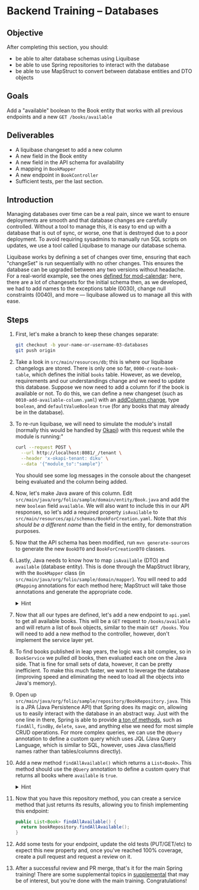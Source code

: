 # Backend Training – Databases

## Objective

After completing this section, you should:

- be able to alter database schemas using Liquibase
- be able to use Spring repositories to interact with the database
- be able to use MapStruct to convert between database entities and DTO objects

## Goals

Add a "available" boolean to the Book entity that works with all previous endpoints and a new
`GET /books/available`

## Deliverables

- A liquibase changeset to add a new column
- A new field in the Book entity
- A new field in the API schema for availability
- A mapping in `BookMapper`
- A new endpoint in `BookController`
- Sufficient tests, per the last section.

## Introduction

Managing databases over time can be a real pain, since we want to ensure deployments are smooth and
that database changes are carefully controlled. Without a tool to manage this, it is easy to end up
with a database that is out of sync, or worse, one that is destroyed due to a poor deployment. To
avoid requiring sysadmins to manually run SQL scripts on updates, we use a tool called Liquibase to
manage our database schema.

Liquibase works by defining a set of changes over time, ensuring that each "changeSet" is run
sequentially with no other changes. This ensures the database can be upgraded between any two
versions without headache. For a real-world example, see the ones
[defined for mod-calendar](https://github.com/folio-org/mod-calendar/tree/72d312d5fe5d06c2109b819e65b0fb031860df9c/src/main/resources/db/changes):
here, there are a lot of changesets for the initial schema then, as we developed, we had to add
names to the exceptions table (0030), change null constraints (0040), and more — liquibase allowed
us to manage all this with ease.

## Steps

1. First, let's make a branch to keep these changes separate:

   ```sh
   git checkout -b your-name-or-username-03-databases
   git push origin
   ```

1. Take a look in `src/main/resources/db`; this is where our liquibase changelogs are stored. There
   is only one so far, `0000-create-book-table`, which defines the initial `books` table. However,
   as we develop, requirements and our understandings change and we need to update this database.
   Suppose we now need to add a column for if the book is available or not. To do this, we can
   define a new changeset (such as `0010-add-available-column.yaml`) with an
   [addColumn change](https://docs.liquibase.com/change-types/add-column.html), type `boolean`, and
   `defaultValueBoolean` `true` (for any books that may already be in the database).

1. To re-run liquibase, we will need to simulate the module's install (normally this would be
   handled by [Okapi](../../docs/Okapi.md)) with this request while the module is running:"

   ```sh
   curl --request POST \
     --url http://localhost:8081/_/tenant \
     --header 'x-okapi-tenant: diku' \
     --data '{"module_to":"sample"}'
   ```

   You should see some log messages in the console about the changeset being evaluated and the
   column being added.

1. Now, let's make Java aware of this column. Edit
   `src/main/java/org/folio/sample/domain/entity/Book.java` and add the new `boolean` field
   `available`. We will also want to include this in our API responses, so let's add a required
   property `isAvailable` to `src/main/resources/api/schemas/BookForCreation.yaml`. Note that _this
   should be a different name_ than the field in the entity, for demonstration purposes.

1. Now that the API schema has been modified, run `mvn generate-sources` to generate the new
   `BookDTO` and `BookForCreationDTO` classes.

1. Lastly, Java needs to know how to map `isAvailable` (DTO) and `available` (database entity). This
   is done through the MapStruct library, with the `BookMapper` class (in
   `src/main/java/org/folio/sample/domain/mapper`). You will need to add `@Mapping` annotations for
   each method here; MapStruct will take those annotations and generate the appropriate code.

   <details>
   <summary>Hint</summary>

   ```java
   @Mapping(source="isAvailable", target="available") // for fromDTO
   @Mapping(source="available", target="isAvailable") // for toDTO
   ```

   </details>

1. Now that all our types are defined, let's add a new endpoint to `api.yaml` to get all available
   books. This will be a `GET` request to `/books/available` and will return a list of `Book`
   objects, similar to the main `GET /books`. You will need to add a new method to the controller,
   however, don't implement the service layer yet.

1. To find books published in leap years, the logic was a bit complex, so in `BookService` we pulled
   _all_ books, then evaluated each one on the Java side. That is fine for small sets of data,
   however, it can be pretty inefficient. To make this much faster, we want to leverage the database
   (improving speed and eliminating the need to load all the objects into Java's memory).

1. Open up `src/main/java/org/folio/sample/repository/BookRepository.java`. This is a JPA (Java
   Persistence API) that Spring does its magic on, allowing us to easily interact with the database
   in an abstract way. Just with the one line in there, Spring is able to provide
   [a ton of methods](https://docs.spring.io/spring-data/data-jpa/docs/current/api/org/springframework/data/jpa/repository/JpaRepository.html),
   such as `findAll`, `findBy`, `delete`, `save`, and anything else we need for most simple CRUD
   operations. For more complex queries, we can use the `@Query` annotation to define a custom query
   which uses JQL (Java Query Language, which is similar to SQL, however, uses Java class/field
   names rather than tables/columns directly).

1. Add a new method `findAllAvailable()` which returns a `List<Book>`. This method should use the
   `@Query` annotation to define a custom query that returns all books where `available` is `true`.

   <details>
   <summary>Hint</summary>

   ```java
    @Query("SELECT b FROM Book b WHERE b.available = true")
    List<Book> findAllAvailable();
   ```

   </details>

1. Now that you have this repository method, you can create a service method that just returns its
   results, allowing you to finish implementing this endpoint:

   ```java
   public List<Book> findAllAvailable() {
     return bookRepository.findAllAvailable();
   }
   ```

1. Add some tests for your endpoint, update the old tests (PUT/GET/etc) to expect this new property
   and, once you've reached 100% coverage, create a pull request and request a review on it.

1. After a successful review and PR merge, that's it for the main Spring training! There are some
   supplemental topics in [supplemental](supplemental) that may be of interest, but you're done with
   the main training. Congratulations!

